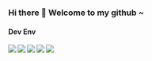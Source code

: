 ### Hi there 👋 Welcome to my github ~

#### Dev Env
<img align="left" src="https://img.shields.io/badge/-Windows-0078D6?style=flat-square&logo=windows&logoColor=white" />
<img align="left" src="https://img.shields.io/badge/-Visual_Studio_Code-007ACC?style=flat-square&logo=visual-studio-code&logoColor=white" />
<img align="left" src="https://img.shields.io/badge/-Git-F05032?style=flat-square&logo=git&logoColor=white" />

<!-- my stats -->
<img align="left" src="https://github-readme-stats.vercel.app/api?username=Gsgzs&show_icons=true&icon_color=CE1D2D&text_color=718096&bg_color=ffffff&hide_title=true" />

<img align="middle" src="https://github-readme-stats.vercel.app/api/top-langs/?username=Gsgzs&layout=compact" />

<!--
**Gsgzs/Gsgzs** is a ✨ _special_ ✨ repository because its `README.md` (this file) appears on your GitHub profile.

Here are some ideas to get you started:

- 🔭 I’m currently working on ...
- 🌱 I’m currently learning ...
- 👯 I’m looking to collaborate on ...
- 🤔 I’m looking for help with ...
- 💬 Ask me about ...
- 📫 How to reach me: ...
- 😄 Pronouns: ...
- ⚡ Fun fact: ...
-->
